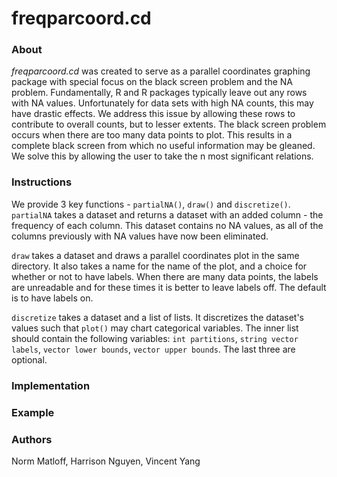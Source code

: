 # freqparcoord.cd

### About
*freqparcoord.cd* was created to serve as a parallel coordinates graphing package with special
focus on the black screen problem and the NA problem. Fundamentally, R and R packages typically
leave out any rows with NA values. Unfortunately for data sets with high NA counts, this may have drastic
effects. We address this issue by allowing these rows to contribute to overall counts, but to lesser extents.
The black screen problem occurs when there are too many data points to plot. This results in a complete
black screen from which no useful information may be gleaned. We solve this by allowing the user to 
take the n most significant relations.  

### Instructions
We provide 3 key functions - `partialNA()`, `draw()` and `discretize()`.
`partialNA` takes a dataset and returns a dataset with an added column - the frequency of each column.
This dataset contains no NA values, as all of the columns previously with NA values 
have now been eliminated. 

`draw` takes a dataset and draws a parallel coordinates plot in the same directory. It
also takes a name for the name of the plot, and a choice for whether or not to have labels. When there are 
many data points, the labels are unreadable and for these times it is better to leave labels off. The default is 
to have labels on. 

`discretize` takes a dataset and a list of lists. It discretizes the dataset's values such that `plot()` may chart categorical variables.
The inner list should contain the following variables: `int partitions`, `string vector labels`, `vector lower bounds`, `vector upper bounds`. The last three are optional.

### Implementation

### Example

### Authors
Norm Matloff, Harrison Nguyen, Vincent Yang
